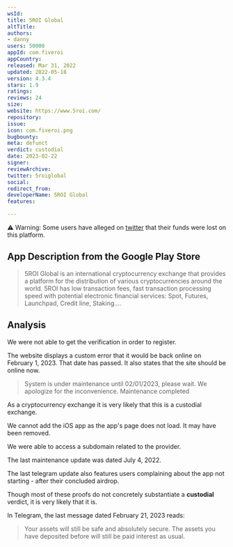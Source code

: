 ```yaml
---
wsId: 
title: 5ROI Global
altTitle: 
authors:
- danny
users: 50000
appId: com.fiveroi
appCountry: 
released: Mar 31, 2022
updated: 2022-05-18
version: 4.3.4
stars: 1.9
ratings: 
reviews: 24
size: 
website: https://www.5roi.com/
repository: 
issue: 
icon: com.fiveroi.png
bugbounty: 
meta: defunct
verdict: custodial
date: 2023-02-22
signer: 
reviewArchive: 
twitter: 5roiglobal
social: 
redirect_from: 
developerName: 5ROI Global
features: 

---
```


⚠️ Warning: Some users have alleged on [twitter](https://twitter.com/ict_yass/status/1446626244901093377?lang=en) that their funds were lost on this platform.

## App Description from the Google Play Store

> 5ROI Global is an international cryptocurrency exchange that provides a platform for the distribution of various cryptocurrencies around the world. 5ROI has low transaction fees, fast transaction processing speed with potential electronic financial services: Spot, Futures, Launchpad, Credit line, Staking....

## Analysis 

We were not able to get the verification in order to register. 

The website displays a custom error that it would be back online on February 1, 2023. That date has passed. It also states that the site should be online now. 

> System is under maintenance until 02/01/2023, please wait. We apologize for the inconvenience.
Maintenance completed

As a cryptocurrency exchange it is very likely that this is a custodial exchange. 

We cannot add the iOS app as the app's page does not load. It may have been removed. 

We were able to access a subdomain related to the provider.

The last maintenance update was dated July 4, 2022.

The last telegram update also features users complaining about the app not starting - after their concluded airdrop. 

Though most of these proofs do not concretely substantiate a **custodial** verdict, it is very likely that it is.

In Telegram, the last message dated February 21, 2023 reads: 

> Your assets will still be safe and absolutely secure. The assets you have deposited before will still be paid interest as usual.